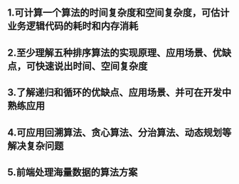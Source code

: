 ## 1.可计算一个算法的时间复杂度和空间复杂度，可估计业务逻辑代码的耗时和内存消耗

## 2.至少理解五种排序算法的实现原理、应用场景、优缺点，可快速说出时间、空间复杂度

## 3.了解递归和循环的优缺点、应用场景、并可在开发中熟练应用

## 4.可应用回溯算法、贪心算法、分治算法、动态规划等解决复杂问题

## 5.前端处理海量数据的算法方案
